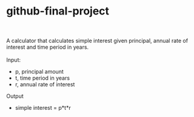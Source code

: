 # github-final-project<br><br>

A calculator that calculates simple interest given principal, annual rate of interest and time period in years.
<br><br>
Input:
<ul>
   <li>p, principal amount</li>
   <li>t, time period in years</li>
   <li>r, annual rate of interest</li>
</ul>
Output
<ul>
   <li>simple interest = p*t*r</li>
</ul>

